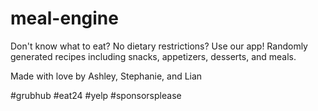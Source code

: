# meal-engine

Don't know what to eat? No dietary restrictions? Use our app! Randomly generated recipes including snacks, appetizers, desserts, and meals.

Made with love by Ashley, Stephanie, and Lian

#grubhub #eat24 #yelp #sponsorsplease
